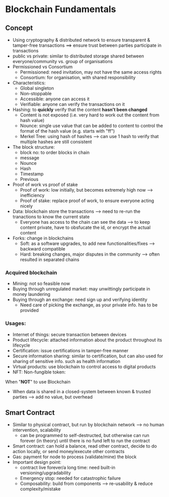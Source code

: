 # Blockchain Fundamentals

## Concept
  - Using cryptography & distributed network to ensure transparent & tamper-free transactions ==> ensure trust between parties participate in transactions
  - public vs private: similar to distributed storage shared between everyone/community vs. group of organisations
  - Permissioned vs Consortium
    + Permissioned: need invitation, may not have the same access rights
    + Consortium: for organisation, with shared responsibility
  - Characteristics: 
    + Global singleton
    + Non-stoppable
    + Accessible: anyone can access it
    + Verifiable: anyone can verify the transactions on it
  - Hashing: to **quickly** verify that the content **hasn't been changed**
    + Content is not exposed (i.e. very hard to work out the content from hash value)
    + Nounce: single use value that can be added to content to control the format of the hash value (e.g. starts with "ff")
    + Merkel Tree: using hash of hashes --> can use 1 hash to verify that multiple hashes are still consistent
  - The block structure: 
    + block no: to order blocks in chain
    + message
    + Nounce
    + Hash
    + Timestamp
    + Previous
  - Proof of work vs proof of stake
    + Proof of work: low initially, but becomes extremely high now --> inefficiency
    + Proof of stake: replace proof of work, to ensure everyone acting nicely 
  - Data: blockchain store the transactions --> need to re-run the tranactions to know the current state
    + Everyone has access to the chain can see the data --> to keep content private, have to obsfucate the id, or encrypt the actual content
  - Forks: change in blockchains
    + Soft: as a software upgrades, to add new functionalities/fixes --> backward compatible
    + Hard: breaking changes, major disputes in the community --> often resulted in separated chains
  
### Acquired blockchain
  - Mining: not so feasible now
  - Buying through unregulated market: may unwittingly participate in money laundering
  - Buying through an exchange: need sign up and verifying identity
    + Need care of picking the exchange, as your private info. has to be provided

### Usages:
  - Internet of things: secure transaction between devices
  - Product lifecycle: attached information about the product throughout its lifecycle
  - Certification: issue certifications in tamper-free manner
  - Secure information sharing: similar to certification, but can also used for sharing of sensitive info. such as health information
  - Virtual products: use blockchain to control access to digital products
  - NFT: Non-fungible token: 

When "**NOT**" to use Blockchain
  - When data is shared in a closed-system between known & trusted parties --> add no value, but overhead  

## Smart Contract
  - Similar to physical contract, but run by blockchain network --> no human intervention, scalability
    + can be programmed to self-destructed, but otherwise can run forever (in theory) until there is no fund left to run the contract
  - Smart contract: can hold a balance, read other contract, decide to do action locally, or send money/execute other contracts
  - Gas: payment for node to process (validate/mine) the block
  - Important design point:
    + contract live forever/a long time: need built-in versioning/upgradability
    + Emergency stop: needed for catastrophic failure
    + Composability: build from components --> re-usability & reduce complexity/mistake
  
